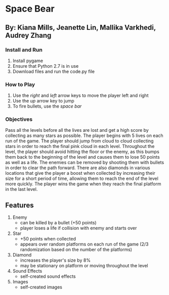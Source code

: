 # Space Bear

## By: Kiana Mills, Jeanette Lin, Mallika Varkhedi, Audrey Zhang

### Install and Run
  1. Install pygame
  2. Ensure that Python 2.7 is in use
  3. Download files and run the code.py file

### How to Play
  1. Use the *right* and *left* arrow keys to move the player left and right
  2. Use the *up* arrow key to jump
  3. To fire bullets, use the *space bar*

### Objectives
Pass all the levels before all the lives are lost and get a high score by collecting as many stars as possible. The player
begins with 5 lives on each run of the game. The player should jump from cloud to cloud collecting stars in order to reach the
final pink cloud in each level. Throughout the level, the player should avoid hitting the floor or the enemy, as this bumps
them back to the beginning of the level and causes them to lose 50 points as well as a life. The enemies can be removed by
shooting them with bullets in order to clear the path forward. There are also diamonds in various locations that give the
player a boost when collected by increasing their size for a short period of time, allowing them to reach the end of the level
more quickly. The player wins the game when they reach the final platform in the last level.
  
## Features
  1. Enemy
      * can be killed by a bullet (+50 points)
      * player loses a life if collision with enemy and starts over
  2. Star
      * +50 points when collected
      * appears over random platforms on each run of the game (2/3 randomization based on the number of the platforms)
  3. Diamond
     * increases the player's size by 8%
     * may be stationary on platform or moving throughout the level
  4. Sound Effects
     * self-created sound effects
  5. Images
     * self-created images
